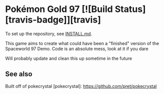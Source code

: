 # Pokémon Gold 97 [![Build Status][travis-badge]][travis]



To set up the repository, see [INSTALL.md](INSTALL.md).

This game aims to create what could have been a "finished" version of the Spaceworld 97 Demo. Code is an absolute mess, look at it if you dare

Will probably update and clean this up sometime in the future

## See also

Built off of pokecrystal
[pokecrystal]: https://github.com/pret/pokecrystal

